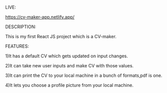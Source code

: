 LIVE:

https://cv-maker-app.netlify.app/

DESCRIPTION:

This is my first React JS project which is a CV-maker.


FEATURES:

1)It has a default CV which gets updated on input changes.

2)It can take new user inputs and make CV with those values.

3)It can print the CV to your local machine in a bunch of formats,pdf is one.

4)It lets you choose a profile picture from your local machine.






